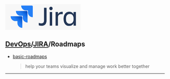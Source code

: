 [![](../resource/JIRA.PNG)](https://www.atlassian.com/software/jira)
## [DevOps]/[JIRA]/Roadmaps

- [basic-roadmaps](https://www.atlassian.com/software/jira/guides/roadmaps/basic-roadmaps)
  >  help your teams visualize and manage work better together


---
[DevOps]: <../../README.md>
[JIRA]: <../JIRA.md>

